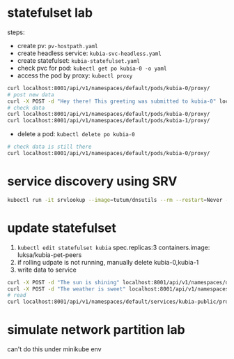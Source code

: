 # statefulset lab

steps:

- create pv: `pv-hostpath.yaml`
- create headless service: `kubia-svc-headless.yaml`
- create statefulset: `kubia-statefulset.yaml`
- check pvc for pod: `kubectl get po kubia-0 -o yaml`
- access the pod by proxy: `kubectl proxy`

```bash
curl localhost:8001/api/v1/namespaces/default/pods/kubia-0/proxy/
# post new data 
curl -X POST -d "Hey there! This greeting was submitted to kubia-0" localhost:8001/api/v1/namespaces/default/pods/kubia-0/proxy/
# check data
curl localhost:8001/api/v1/namespaces/default/pods/kubia-0/proxy/
curl localhost:8001/api/v1/namespaces/default/pods/kubia-1/proxy/
```

- delete a pod: `kubectl delete po kubia-0`

```bash
# check data is still there
curl localhost:8001/api/v1/namespaces/default/pods/kubia-0/proxy/
```

# service discovery using SRV

```bash
kubectl run -it srvlookup --image=tutum/dnsutils --rm --restart=Never -- dig SRV kubia.default.svc.cluster.local

```

# update statefulset 

1. `kubectl edit statefulset kubia`
spec.replicas:3
containers.image: luksa/kubia-pet-peers
2. if rolling udpate is not running, manually delete kubia-0,kubia-1
3. write data to service

```bash
curl -X POST -d "The sun is shining" localhost:8001/api/v1/namespaces/default/services/kubia-public/proxy/
curl -X POST -d "The weather is sweet" localhost:8001/api/v1/namespaces/default/services/kubia-public/proxy/
# read
curl localhost:8001/api/v1/namespaces/default/services/kubia-public/proxy/
```

# simulate network partition lab

can't do this under minikube env